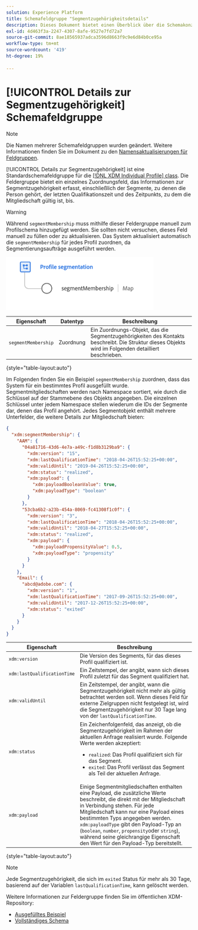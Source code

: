 ```yaml
---
solution: Experience Platform
title: Schemafeldgruppe "Segmentzugehörigkeitsdetails"
description: Dieses Dokument bietet einen Überblick über die Schemakonzerne "Segmentzugehörigkeitsdetails".
exl-id: 4d463f3a-2247-4307-8afe-9527e7fd72a7
source-git-commit: 8ae18565937adca3596d8663f9c9e6d84b0ce95a
workflow-type: tm+mt
source-wordcount: '419'
ht-degree: 19%

---
```



# [!UICONTROL Details zur Segmentzugehörigkeit] Schemafeldgruppe

>[!NOTE]
>
>Die Namen mehrerer Schemafeldgruppen wurden geändert. Weitere Informationen finden Sie im Dokument zu den [Namensaktualisierungen für Feldgruppen](../name-updates.md).

[!UICONTROL Details zur Segmentzugehörigkeit] ist eine Standardschemafeldgruppe für die [[!DNL XDM Individual Profile] class](../../classes/individual-profile.md). Die Feldergruppe bietet ein einzelnes Zuordnungsfeld, das Informationen zur Segmentzugehörigkeit erfasst, einschließlich der Segmente, zu denen die Person gehört, der letzten Qualifikationszeit und des Zeitpunkts, zu dem die Mitgliedschaft gültig ist, bis.

>[!WARNING]
>
>Während `segmentMembership` muss mithilfe dieser Feldergruppe manuell zum Profilschema hinzugefügt werden. Sie sollten nicht versuchen, dieses Feld manuell zu füllen oder zu aktualisieren. Das System aktualisiert automatisch die `segmentMembership` für jedes Profil zuordnen, da Segmentierungsaufträge ausgeführt werden.

<img src="../../images/data-types/profile-segmentation.png" width="400" /><br />

| Eigenschaft | Datentyp | Beschreibung |
| --- | --- | --- |
| `segmentMembership` | Zuordnung | Ein Zuordnungs-Objekt, das die Segmentzugehörigkeiten des Kontakts beschreibt. Die Struktur dieses Objekts wird im Folgenden detailliert beschrieben. |

{style="table-layout:auto"}

Im Folgenden finden Sie ein Beispiel `segmentMembership` zuordnen, dass das System für ein bestimmtes Profil ausgefüllt wurde. Segmentmitgliedschaften werden nach Namespace sortiert, wie durch die Schlüssel auf der Stammebene des Objekts angegeben. Die einzelnen Schlüssel unter jedem Namespace stellen wiederum die IDs der Segmente dar, denen das Profil angehört. Jedes Segmentobjekt enthält mehrere Unterfelder, die weitere Details zur Mitgliedschaft bieten:

```json
{
  "xdm:segmentMembership": {
    "AAM": {
      "04a81716-43d6-4e7a-a49c-f1d8b3129ba9": {
        "xdm:version": "15",
        "xdm:lastQualificationTime": "2018-04-26T15:52:25+00:00",
        "xdm:validUntil": "2019-04-26T15:52:25+00:00",
        "xdm:status": "realized",
        "xdm:payload": {
          "xdm:payloadBooleanValue": true,
          "xdm:payloadType": "boolean"
        }
      },
      "53cba6b2-a23b-454a-8069-fc41308f1c0f": {
        "xdm:version": "3",
        "xdm:lastQualificationTime": "2018-04-26T15:52:25+00:00",
        "xdm:validUntil": "2018-04-27T15:52:25+00:00",
        "xdm:status": "realized",
        "xdm:payload": {
          "xdm:payloadPropensityValue": 0.5,
          "xdm:payloadType": "propensity"
        }
      }
    },
    "Email": {
      "abcd@adobe.com": {
        "xdm:version": "1",
        "xdm:lastQualificationTime": "2017-09-26T15:52:25+00:00",
        "xdm:validUntil": "2017-12-26T15:52:25+00:00",
        "xdm:status": "exited"
      }
    }
  }
}
```

| Eigenschaft | Beschreibung |
| --- | --- |
| `xdm:version` | Die Version des Segments, für das dieses Profil qualifiziert ist. |
| `xdm:lastQualificationTime` | Ein Zeitstempel, der angibt, wann sich dieses Profil zuletzt für das Segment qualifiziert hat. |
| `xdm:validUntil` | Ein Zeitstempel, der angibt, wann die Segmentzugehörigkeit nicht mehr als gültig betrachtet werden soll. Wenn dieses Feld für externe Zielgruppen nicht festgelegt ist, wird die Segmentzugehörigkeit nur 30 Tage lang von der `lastQualificationTime`. |
| `xdm:status` | Ein Zeichenfolgenfeld, das anzeigt, ob die Segmentzugehörigkeit im Rahmen der aktuellen Anfrage realisiert wurde. Folgende Werte werden akzeptiert: <ul><li>`realized`: Das Profil qualifiziert sich für das Segment.</li><li>`exited`: Das Profil verlässt das Segment als Teil der aktuellen Anfrage.</li></ul> |
| `xdm:payload` | Einige Segmentmitgliedschaften enthalten eine Payload, die zusätzliche Werte beschreibt, die direkt mit der Mitgliedschaft in Verbindung stehen. Für jede Mitgliedschaft kann nur eine Payload eines bestimmten Typs angegeben werden. `xdm:payloadType` gibt den Payload-Typ an (`boolean`, `number`, `propensity`oder `string`), während seine gleichrangige Eigenschaft den Wert für den Payload-Typ bereitstellt. |

{style="table-layout:auto"}

>[!NOTE]
>
>Jede Segmentzugehörigkeit, die sich im `exited` Status für mehr als 30 Tage, basierend auf der Variablen `lastQualificationTime`, kann gelöscht werden.

Weitere Informationen zur Feldergruppe finden Sie im öffentlichen XDM-Repository:

* [Ausgefülltes Beispiel](https://github.com/adobe/xdm/blob/master/components/fieldgroups/profile/profile-personal-details.example.1.json)
* [Vollständiges Schema](https://github.com/adobe/xdm/blob/master/components/fieldgroups/profile/profile-personal-details.schema.json)
